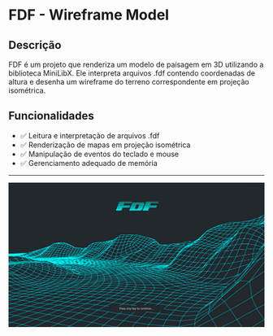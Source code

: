 # FDF - Wireframe Model

## Descrição

FDF é um projeto que renderiza um modelo de paisagem em 3D utilizando a biblioteca MiniLibX. Ele interpreta arquivos .fdf contendo coordenadas de altura e desenha um wireframe do terreno correspondente em projeção isométrica.

## Funcionalidades

<ul>
	<li>
		✅ Leitura e interpretação de arquivos .fdf
	</li>
	<li>
		✅ Renderização de mapas em projeção isométrica
	</li>
	<li>
		✅ Manipulação de eventos do teclado e mouse
	</li>
	<li>
		✅ Gerenciamento adequado de memória
	</li>
</ul>

<hr>

<img src="./img/fdf.png" style="width:100%; height:80%;">
